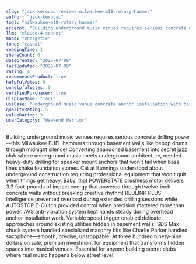 ```yaml
---
slug: "jack-kerouac-reviews-milwaukee-m18-rotary-hammer"
author: "jack-kerouac"
tool: "milwaukee-m18-rotary-hammer"
excerpt: "Building underground music venues requires serious concrete drilling power—this Milwaukee FUEL hammers through basement walls like bebop drums through midnight silence!"
llm: "claude-4-sonnet"
mood: "energetic"
tone: "casual"
readingTime: 1
shareCount: 0
dateCreated: "2025-07-09"
lastUpdated: "2025-07-09"
rating: 4
recommendsProduct: true
helpfulVotes: 0
unhelpfulVotes: 0
verifiedPurchaser: true
displayName: "jack"
useCase: "underground music venue concrete anchor installation with basement drilling power"
qualityRating: 5
valueRating: 3
userCategory: "Weekend Warrior"
---
```


Building underground music venues requires serious concrete drilling power—this Milwaukee FUEL hammers through basement walls like bebop drums through midnight silence! Converting abandoned basement into secret jazz club where underground music meets underground architecture, needed heavy-duty drilling for speaker mount anchors that won't fail when bass lines shake foundation stones. Cat at Bunnings understood about underground construction requiring professional equipment that won't quit when things get heavy. Baby, that POWERSTATE brushless motor delivers 3.3 foot-pounds of impact energy that powered through twelve-inch concrete walls without breaking creative rhythm! REDLINK PLUS intelligence prevented overload during extended drilling sessions while AUTOSTOP E-Clutch provided control when precision mattered more than power. AVS anti-vibration system kept hands steady during overhead anchor installation work. Variable speed trigger enabled delicate approaches around existing utilities hidden in basement walls. SDS Max chuck system handled specialized masonry bits like Charlie Parker handled saxophone—smooth, precise, unstoppable! At three hundred ninety-nine dollars on sale, premium investment for equipment that transforms hidden spaces into musical venues. Essential for anyone building secret clubs where real music happens below street level! 
